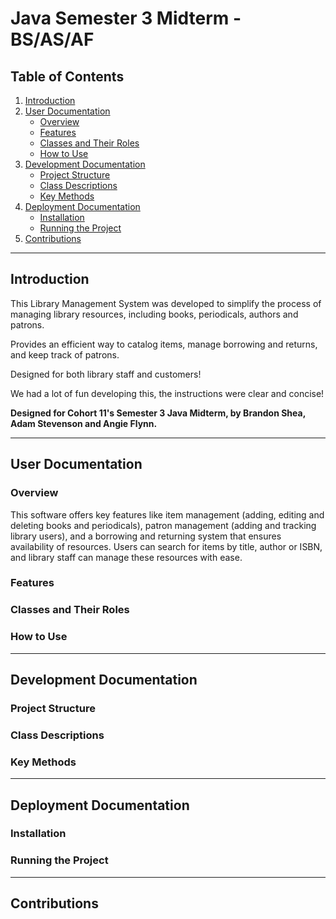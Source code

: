 # Java Semester 3 Midterm - BS/AS/AF

## Table of Contents
1. [Introduction](#introduction)
2. [User Documentation](#user-documentation)
    - [Overview](#overview)
    - [Features](#features)
    - [Classes and Their Roles](#classes-and-their-roles)
    - [How to Use](#how-to-use)
3. [Development Documentation](#development-documentation)
    - [Project Structure](#project-structure)
    - [Class Descriptions](#class-descriptions)
    - [Key Methods](#key-methods)
4. [Deployment Documentation](#deployment-documentation)
    - [Installation](#installation)
    - [Running the Project](#running-the-project)
5. [Contributions](#contributions)

---

## Introduction
This Library Management System was developed to simplify the process of managing library resources, including books,
periodicals, authors and patrons.

Provides an efficient way to catalog items, manage borrowing and returns, and keep track of patrons. 

Designed for both library staff and customers!

We had a lot of fun developing this, the instructions were clear and concise!

**Designed for Cohort 11's Semester 3 Java Midterm, by Brandon Shea, Adam Stevenson and Angie Flynn.**


---

## User Documentation

### Overview
This software offers key features like item management (adding, editing and deleting books and periodicals),
patron management (adding and tracking library users), and a borrowing and returning system that ensures availability
of resources. Users can search for items by title, author or ISBN, and library staff can manage these resources with ease.

### Features


### Classes and Their Roles


### How to Use


---

## Development Documentation

### Project Structure


### Class Descriptions


### Key Methods


---

## Deployment Documentation

### Installation


### Running the Project

---

## Contributions


